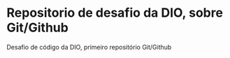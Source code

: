 # Repositorio de desafio da DIO, sobre Git/Github
Desafio de código da DIO, primeiro repositório Git/Github
